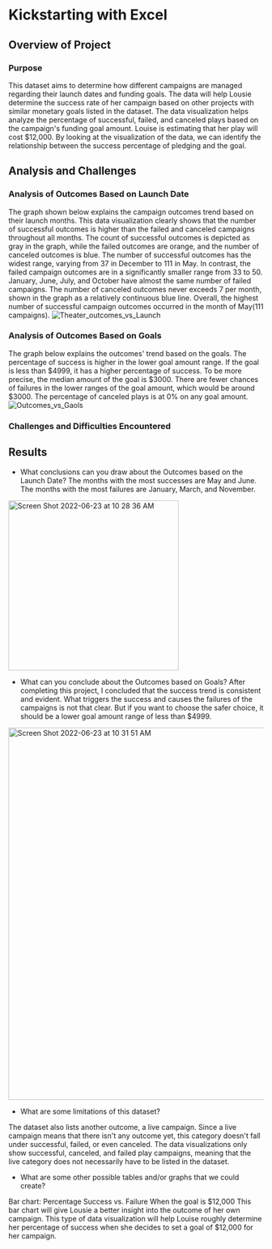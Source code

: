 # Kickstarting with Excel

## Overview of Project

### Purpose
This dataset aims to determine how different campaigns are managed regarding their launch dates and funding goals. The data will help Lousie determine the success rate of her campaign based on other projects with similar monetary goals listed in the dataset. The data visualization helps analyze the percentage of successful, failed, and canceled plays based on the campaign's funding goal amount. Louise is estimating that her play will cost $12,000. By looking at the visualization of the data, we can identify the relationship between the success percentage of pledging and the goal.

## Analysis and Challenges

### Analysis of Outcomes Based on Launch Date
The graph shown below explains the campaign outcomes trend based on their launch months. This data visualization clearly shows that the number of successful outcomes is higher than the failed and canceled campaigns throughout all months. The count of successful outcomes is depicted as gray in the graph, while the failed outcomes are orange, and the number of canceled outcomes is blue. The number of successful outcomes has the widest range, varying from 37 in December to 111 in May. In contrast, the failed campaign outcomes are in a significantly smaller range from 33 to 50. January, June, July, and October have almost the same number of failed campaigns. The number of canceled outcomes never exceeds 7 per month, shown in the graph as a relatively continuous blue line. Overall, the highest number of successful campaign outcomes occurred in the month of May(111 campaigns). 
 ![Theater_outcomes_vs_Launch](https://user-images.githubusercontent.com/107584891/175348372-488634e6-a113-47cb-b25d-65051fb15661.png)



### Analysis of Outcomes Based on Goals
The graph below explains the outcomes' trend based on the goals. The percentage of success is higher in the lower goal amount range. If the goal is less than $4999, it has a higher percentage of success. To be more precise, the median amount of the goal is $3000. There are fewer chances of failures in the lower ranges of the goal amount, which would be around $3000. The percentage of canceled plays is at 0% on any goal amount.
![Outcomes_vs_Gaols](https://user-images.githubusercontent.com/107584891/175348559-2d9a05ba-1064-4008-a837-0c837c950e5f.png)



### Challenges and Difficulties Encountered

## Results

- What conclusions can you draw about the Outcomes based on the Launch Date?
The months with the most successes are May and June. 
 The months with the most failures are January, March, and November. 
 <img width="336" alt="Screen Shot 2022-06-23 at 10 28 36 AM" src="https://user-images.githubusercontent.com/107584891/175348875-40c43dc9-ba1f-49fc-9235-bb4f759b06af.png">

- What can you conclude about the Outcomes based on Goals?
After completing this project, I concluded that the success trend is consistent and evident. What triggers the success and causes the failures of the campaigns is not that clear. But if you want to choose the safer choice, it should be a lower goal amount range of less than $4999.
<img width="736" alt="Screen Shot 2022-06-23 at 10 31 51 AM" src="https://user-images.githubusercontent.com/107584891/175349480-eaa7dea8-2555-427c-acb8-717e6fee66af.png">

- What are some limitations of this dataset?

The dataset also lists another outcome, a live campaign. Since a live campaign means that there isn't any outcome yet, this category doesn't fall under successful, failed, or even canceled. The data visualizations only show successful, canceled, and failed play campaigns, meaning that the live category does not necessarily have to be listed in the dataset. 

- What are some other possible tables and/or graphs that we could create?

Bar chart: Percentage Success vs. Failure 
When the goal is $12,000
This bar chart will give Lousie a better insight into the outcome of her own campaign. This type of data visualization will help Louise roughly determine her percentage of success when she decides to set a goal of $12,000 for her campaign.

